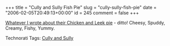 +++
title = "Cully and Sully Fish Pie"
slug = "cully-sully-fish-pie"
date = "2006-02-05T20:49:13+00:00"
id = 245
comment = false
+++

[Whatever I wrote about their Chicken and Leek pie](http://conoroneill.com/2006/01/24/cully-sully-chicken-leek-pie-thumbs-up-from-2-to-37/) - ditto! Cheesy, Spuddy, Creamy, Fishy, Yummy.

Technorati Tags: [Cully and Sully](http://technorati.com/tag/Cully%20and%20Sully)
